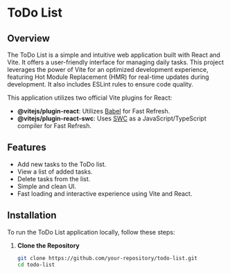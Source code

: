 # ToDo List

## Overview
The ToDo List is a simple and intuitive web application built with React and Vite. It offers a user-friendly interface for managing daily tasks. This project leverages the power of Vite for an optimized development experience, featuring Hot Module Replacement (HMR) for real-time updates during development. It also includes ESLint rules to ensure code quality.

This application utilizes two official Vite plugins for React:
- **@vitejs/plugin-react**: Utilizes [Babel](https://babeljs.io/) for Fast Refresh.
- **@vitejs/plugin-react-swc**: Uses [SWC](https://swc.rs/) as a JavaScript/TypeScript compiler for Fast Refresh.

## Features
- Add new tasks to the ToDo list.
- View a list of added tasks.
- Delete tasks from the list.
- Simple and clean UI.
- Fast loading and interactive experience using Vite and React.

## Installation
To run the ToDo List application locally, follow these steps:

1. **Clone the Repository**
   ```bash
   git clone https://github.com/your-repository/todo-list.git
   cd todo-list
